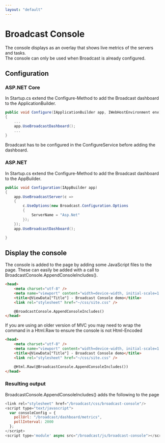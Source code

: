 ```yaml
---
layout: "default"
---
```

# Broadcast Console

The console displays as an overlay that shows live metrics of the servers and tasks.  
The console can only be used when Broadcast is already configured.  

## Configuration
### ASP.NET Core
In Startup.cs extend the Configure-Method to add the Broadcast dashboard to the ApplicationBuilder.
```csharp
public void Configure(IApplicationBuilder app, IWebHostEnvironment env)
{
    ...
    app.UseBroadcastDashboard();
    ...
}
```
Broadcast has to be configured in the ConfigureService before adding the dashboard.  

### ASP.NET
In Startup.cs extend the Configure-Method to add the Broadcast dashboard to the AppBuilder.
```csharp
public void Configuration(IAppBuilder app)
{
	app.UseBroadcastServer(c =>
	{
		c.UseOptions(new Broadcast.Configuration.Options
		{
			ServerName = "Asp.Net"
		});
	});
	app.UseBroadcastDashboard();

}
```

## Display the console
The console is added to the page by adding some JavaScript files to the page. These can easily be added with a call to BroadcastConsole.AppendConsoleIncludes().

```html
<head>
    <meta charset="utf-8" />
    <meta name="viewport" content="width=device-width, initial-scale=1.0" />
    <title>@ViewData["Title"] - Broadcast Console demo</title>
    <link rel="stylesheet" href="~/css/site.css" />

    @BroadcastConsole.AppendConsoleIncludes()
</head>
```

If you are using an older version of MVC you may need to wrap the command in a Html.Raw to ensure the console is not Html-Encoded
```html
<head>
    <meta charset="utf-8" />
    <meta name="viewport" content="width=device-width, initial-scale=1.0" />
    <title>@ViewData["Title"] - Broadcast Console demo</title>
    <link rel="stylesheet" href="~/css/site.css" />

    @Html.Raw(@BroadcastConsole.AppendConsoleIncludes())
</head>
```

### Resulting output
BroadcastConsole.AppendConsoleIncludes() adds the following to the page
```javascript
<link rel="stylesheet" href="/broadcast/css/broadcast-console"/>
<script type="text/javascript">
  var consoleConfig = {
    pollUrl: "/broadcast/dashboard/metrics",
    pollInterval: 2000
  };
</script>
<script type='module' async src="/broadcast/js/broadcast-console"></script>
```

